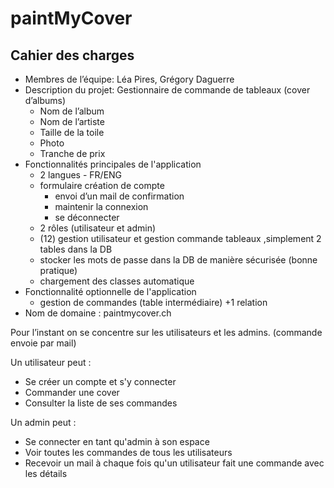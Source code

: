 # paintMyCover

## Cahier des charges

- Membres de l’équipe: Léa Pires, Grégory Daguerre
- Description du projet: Gestionnaire de commande de tableaux (cover d’albums)
  - Nom de l’album
  - Nom de l’artiste
  - Taille de la toile
  - Photo
  - Tranche de prix
- Fonctionnalités principales de l'application
  - 2 langues - FR/ENG
  - formulaire création de compte
    - envoi d’un mail de confirmation
    - maintenir la connexion
    - se déconnecter
  - 2 rôles (utilisateur et admin)
  - (12)   gestion utilisateur et gestion commande tableaux ,simplement 2 tables dans la DB
  - stocker les mots de passe dans la DB de manière sécurisée (bonne pratique)
  - chargement des classes automatique
- Fonctionnalité optionnelle de l'application
  - gestion de commandes (table intermédiaire) +1 relation
- Nom de domaine : paintmycover.ch

Pour l’instant on se concentre sur les utilisateurs et les admins. (commande envoie par mail)

Un utilisateur peut :

- Se créer un compte et s'y connecter
- Commander une cover
- Consulter la liste de ses commandes

Un admin peut :

- Se connecter en tant qu'admin à son espace
- Voir toutes les commandes de tous les utilisateurs
- Recevoir un mail à chaque fois qu'un utilisateur fait une commande avec les détails
